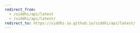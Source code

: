 ```yaml
---
redirect_from:
  - /siddhi/api/latest
  - /siddhi/api/latest/
redirect_to: https://siddhi-io.github.io/siddhi/api/latest/
---
```


